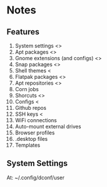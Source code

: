# Notes

## Features

1.  System settings <>
2.  Apt packages <>
3.  Gnome extensions (and configs) <>
4.  Snap packages <>
5.  Shell themes <
6.  Flatpak packages <> 
7.  Apt repositories <>
8.  Corn jobs
9.  Shorcuts <>
10. Configs <
11. Github repos
12. SSH keys <
13. WiFi connections
14. Auto-mount external drives
15. Browser profiles
16. .desktop files
17. Templates

## System Settings

At: ~/.config/dconf/user





